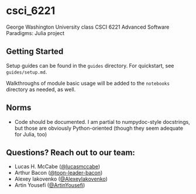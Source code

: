 # csci_6221
George Washington University class CSCI 6221 Advanced Software Paradigms: Julia project

## Getting Started

Setup guides can be found in the `guides` directory. For quickstart, see `guides/setup.md`.

Walkthroughs of module basic usage will be added to the `notebooks` directory as needed, as well.

## Norms

- Code should be documented. I am partial to numpydoc-style docstrings, but those are obviously Python-oriented (though they seem adequate for Julia, too)

## Questions? Reach out to our team:
- Lucas H. McCabe ([@lucasmccabe](https://github.com/lucasmccabe))
- Arthur Bacon ([@toon-leader-bacon](https://github.com/toon-leader-bacon))
- Alexey Iakovenko ([@AlexeyIakovenko](https://github.com/AlexeyIakovenko))
- Artin Yousefi ([@ArtinYousefi](https://github.com/ArtinYousefi))